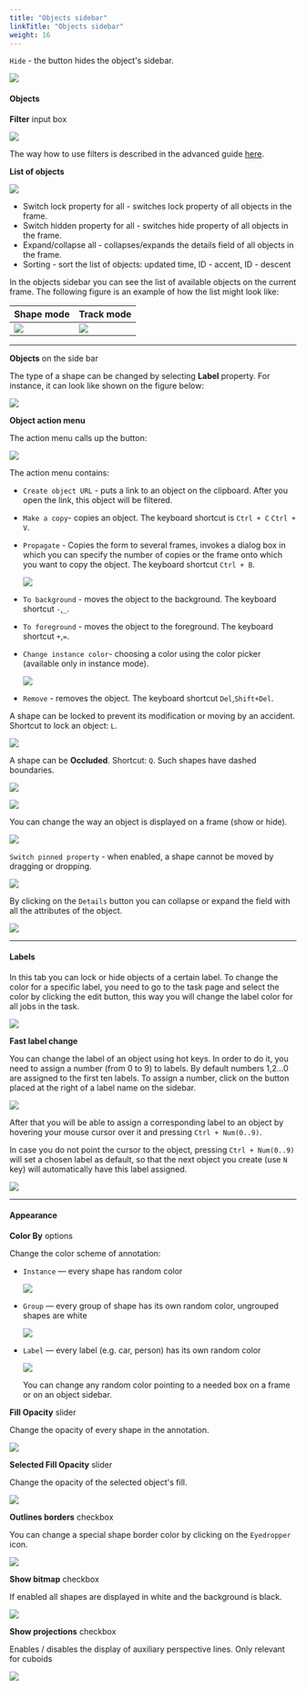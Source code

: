 ```yaml
---
title: "Objects sidebar"
linkTitle: "Objects sidebar"
weight: 16
---
```


`Hide` - the button hides the object's sidebar.

![](../../../../images/image146.jpg)

#### Objects

**Filter** input box

![](../../../../images/image059.jpg)

The way how to use filters is described in the advanced guide [here](../../../../docs/for-users/user-guide/advanced/filter/).

**List of objects**

![](../../../../images/image147.jpg)

- Switch lock property for all - switches lock property of all objects in the frame.
- Switch hidden property for all - switches hide property of all objects in the frame.
- Expand/collapse all - collapses/expands the details field of all objects in the frame.
- Sorting - sort the list of objects: updated time, ID - accent, ID - descent

In the objects sidebar you can see the list of available objects on the current
frame. The following figure is an example of how the list might look like:

| Shape mode                                    | Track mode                                    |
| --------------------------------------------- | --------------------------------------------- |
| ![](../../../../images/image044.jpg) | ![](../../../../images/image045.jpg) |

---

**Objects** on the side bar

The type of a shape can be changed by selecting **Label** property. For instance, it can look like shown on the figure below:

![](../../../../images/image050.jpg)

**Object action menu**

The action menu calls up the button:

![](../../../../images/image047.jpg)

The action menu contains:

- `Create object URL` - puts a link to an object on the clipboard. After you open the link, this object will be filtered.
- `Make a copy`- copies an object. The keyboard shortcut is `Ctrl + C` `Ctrl + V`.
- `Propagate` - Сopies the form to several frames,
  invokes a dialog box in which you can specify the number of copies
  or the frame onto which you want to copy the object. The keyboard shortcut `Ctrl + B`.

  ![](../../../../images/image053.jpg)

- `To background` - moves the object to the background. The keyboard shortcut `-`,`_`.
- `To foreground` - moves the object to the foreground. The keyboard shortcut `+`,`=`.
- `Change instance color`- choosing a color using the color picker (available only in instance mode).

  ![](../../../../images/image153.jpg)

- `Remove` - removes the object. The keyboard shortcut `Del`,`Shift+Del`.

A shape can be locked to prevent its modification or moving by an accident. Shortcut to lock an object: `L`.

![](../../../../images/image046.jpg)

A shape can be **Occluded**. Shortcut: `Q`. Such shapes have dashed boundaries.

![](../../../../images/image048.jpg)

![](../../../../images/image049_detrac.jpg)

You can change the way an object is displayed on a frame (show or hide).

![](../../../../images/image055.jpg)

`Switch pinned property` - when enabled, a shape cannot be moved by dragging or dropping.

![](../../../../images/image052.jpg)

By clicking on the `Details` button you can collapse or expand the field with all the attributes of the object.

![](../../../../images/image154.jpg)

---

#### Labels

In this tab you can lock or hide objects of a certain label.
To change the color for a specific label,
you need to go to the task page and select the color by clicking the edit button,
this way you will change the label color for all jobs in the task.

![](../../../../images/image062.jpg)

**Fast label change**

You can change the label of an object using hot keys. In order to do it, you need to assign a number (from 0 to 9) to labels. By default numbers 1,2...0 are assigned to the first ten labels.
 To assign a number, click on the button placed at the right of a label name on the sidebar.

![](../../../../images/image210.jpg)

After that you will be able to assign a corresponding label to an object
 by hovering your mouse cursor over it and pressing `Ctrl + Num(0..9)`.

In case you do not point the cursor to the object, pressing `Ctrl + Num(0..9)` will set a chosen label as default,
 so that the next object you create (use `N` key) will automatically have this label assigned.

![](../../../../images/image211.jpg)

---

#### Appearance

**Color By** options

Change the color scheme of annotation:

- `Instance` — every shape has random color

  ![](../../../../images/image095_detrac.jpg)

- `Group` — every group of shape has its own random color, ungrouped shapes are white

  ![](../../../../images/image094_detrac.jpg)

- `Label` — every label (e.g. car, person) has its own random color

  ![](../../../../images/image093_detrac.jpg)

  You can change any random color pointing to a needed box on a frame or on an
  object sidebar.

**Fill Opacity** slider

Change the opacity of every shape in the annotation.

![](../../../../images/image086_detrac.jpg)

**Selected Fill Opacity** slider

Change the opacity of the selected object's fill.

![](../../../../images/image089_detrac.jpg)

**Outlines borders** checkbox

You can change a special shape border color by clicking on the `Eyedropper` icon.

![](../../../../images/image088_detrac.jpg)

**Show bitmap** checkbox

If enabled all shapes are displayed in white and the background is black.

![](../../../../images/image087_detrac.jpg)

**Show projections** checkbox

Enables / disables the display of auxiliary perspective lines. Only relevant for cuboids

![](../../../../images/image090_detrac.jpg)
